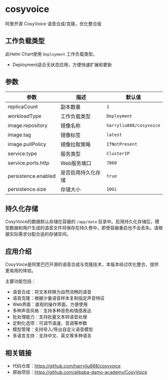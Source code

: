 # cosyvoice

阿里开源 CosyVoice 语音合成/克隆，优化整合版

## 工作负载类型

此Helm Chart使用 `Deployment` 工作负载类型。

- Deployment适合无状态应用，方便快速扩展和更新

## 参数

| 参数 | 描述 | 默认值 |
|------|------|--------|
| replicaCount | 副本数量 | `1` |
| workloadType | 工作负载类型 | `Deployment` |
| image.repository | 镜像名称 | `harryliu888/cosyvoice` |
| image.tag | 镜像标签 | `latest` |
| image.pullPolicy | 镜像拉取策略 | `IfNotPresent` |
| service.type | 服务类型 | `ClusterIP` |
| service.ports.http | Web服务端口 | `7860` |
| persistence.enabled | 是否启用持久化存储 | `true` |
| persistence.size | 存储大小 | `10Gi` |

## 持久化存储

CosyVoice的数据默认存储在容器的 `/app/data` 目录中。启用持久化存储后，模型数据和用户生成的语音文件将保存在持久卷中，即使容器重启也不会丢失。请根据实际需求分配合适的存储空间。

## 应用介绍

CosyVoice是阿里巴巴开源的语音合成与克隆技术，本版本经过优化整合，提供更易用的体验。

主要功能包括：
- 语音合成：将文本转换为自然流畅的语音
- 语音克隆：根据少量语音样本复制指定声音特征
- Web界面：直观的操作界面，方便使用
- 多种声音风格：支持多种音色和情感表达
- 批处理能力：支持批量文本转语音处理
- 定制化选项：可调节语速、音调等参数
- 模型管理：支持导入/导出自定义语音模型
- 多语言支持：支持中文、英文等多种语言

## 相关链接

- 代码仓库：https://github.com/harryliu888/cosyvoice
- 原始项目：https://github.com/alibaba-damo-academy/CosyVoice
